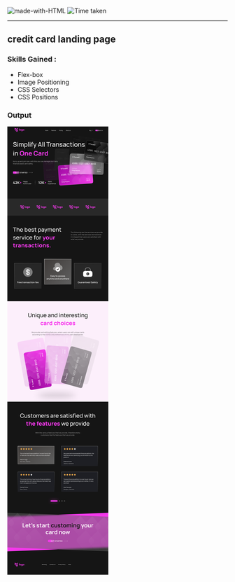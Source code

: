 ![made-with-HTML](https://img.shields.io/badge/Made%20with-HTML%20&%20CSS-black?style=for-the-badge)
![Time taken](https://img.shields.io/badge/Time%20Taken-02Days-f637ec?style=for-the-badge&logo=Clockify)

---

## credit card landing page

### Skills Gained :

- Flex-box
- Image Positioning
- CSS Selectors
- CSS Positions

### Output

[![output Image](./Credit%20card%20landing%20page.png)](https://fsjs-7th-project.netlify.app/)

